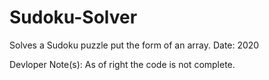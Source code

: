 # Sudoku-Solver
Solves a Sudoku puzzle put the form of an array.
Date: 2020

Devloper Note(s): As of right the code is not complete.
